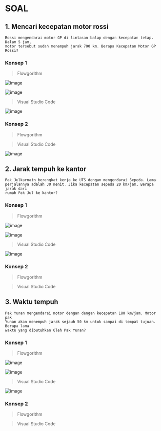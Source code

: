# SOAL
## 1. Mencari kecepatan motor rossi
```
Rossi mengendarai motor GP di lintasan balap dengan kecepatan tetap. Dalam 5 jam,
motor tersebut sudah menempuh jarak 700 km. Berapa Kecepatan Motor GP Rossi?
```
### Konsep 1
> Flowgorithm

![image](https://user-images.githubusercontent.com/92983457/139373680-3462f362-0499-4941-867c-814590508bbc.png)

![image](https://user-images.githubusercontent.com/92983457/139372435-fa107524-7ca4-4109-a286-3cb36366818b.png)

> Visual Studio Code

![image](https://user-images.githubusercontent.com/92983457/139373303-f38e459f-cc8f-424c-a29b-e2b6bd61bd7d.png)

### Konsep 2
> Flowgorithm


> Visual Studio Code

![image](https://user-images.githubusercontent.com/92983457/139543741-14625a28-1569-4e23-8f8e-bdfc45b240b0.png)


## 2. Jarak tempuh ke kantor
```
Pak Julkarnain berangkat kerja ke UTS dengan mengendarai Sepeda. Lama
perjalannya adalah 30 menit. Jika kecepatan sepeda 20 km/jam, Berapa jarak dari
rumah Pak Jul ke kantor?
```
### Konsep 1
> Flowgorithm

![image](https://user-images.githubusercontent.com/92983457/139375275-5a757014-4ef6-48af-8d8f-9ff6384556b5.png)

![image](https://user-images.githubusercontent.com/92983457/139375434-85596521-300f-45ce-8791-ddcd3f163df8.png)

> Visual Studio Code

![image](https://user-images.githubusercontent.com/92983457/139375763-2262ac93-d729-4824-bb30-b9e58798a805.png)

### Konsep 2
> Flowgorithm


> Visual Studio Code

## 3. Waktu tempuh
```
Pak Yunan mengendarai motor dengan dengan kecepatan 180 km/jam. Motor pak
Yunan akan menempuh jarak sejauh 50 km untuk sampai di tempat tujuan. Berapa lama
waktu yang dibutuhkan Oleh Pak Yunan?
```
### Konsep 1
> Flowgorithm

![image](https://user-images.githubusercontent.com/92983457/139379912-25a3c7cd-e539-4e6e-9c68-a490332e270f.png)

![image](https://user-images.githubusercontent.com/92983457/139379989-c3ffa31d-423a-4ee5-a688-f29d3af4a0c7.png)

> Visual Studio Code

![image](https://user-images.githubusercontent.com/92983457/139381526-27f30145-f5fb-48ba-b086-0afa9506555f.png)

### Konsep 2
> Flowgorithm

> Visual Studio Code
